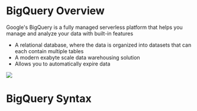 # BigQuery Overview

Google's BigQuery is a fully managed serverless platform that helps you manage and analyze your data with built-in features 

* A relational database, where the data is organized into datasets that can each contain multiple tables
* A modern exabyte scale data warehousing solution
* Allows you to automatically expire data 

![](https://github.com/JonmarCorpuz/SecondBrain/blob/main/Assets/Whitespace.png)

# BigQuery Syntax
